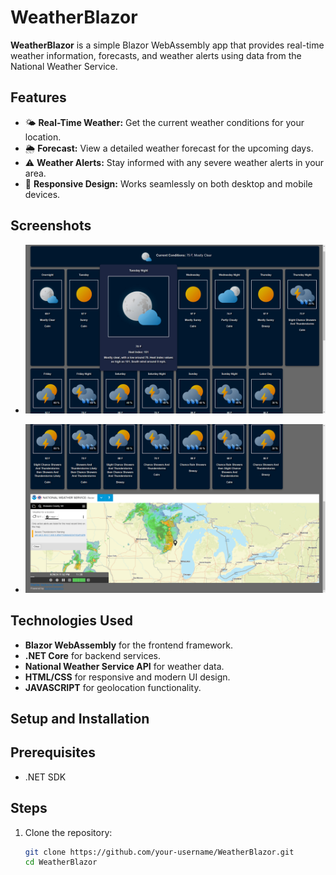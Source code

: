 # WeatherBlazor

**WeatherBlazor** is a simple Blazor WebAssembly app that provides real-time weather information, forecasts, and weather alerts using data from the National Weather Service.

## Features

- 🌤️ **Real-Time Weather:** Get the current weather conditions for your location.
- 🌦️ **Forecast:** View a detailed weather forecast for the upcoming days.
- ⚠️ **Weather Alerts:** Stay informed with any severe weather alerts in your area.
- 📱 **Responsive Design:** Works seamlessly on both desktop and mobile devices.

## Screenshots

- [![Weather Forecast](https://github.com/Smileybob72801/WeatherBlazor/blob/master/WeatherBlazor/Screenshots/WeatherBlazorForecast.png?raw=true)](https://github.com/Smileybob72801/WeatherBlazor/blob/master/WeatherBlazor/Screenshots/WeatherBlazorForecast.png?raw=true)
  
- [![Local NWS Radar](https://github.com/Smileybob72801/WeatherBlazor/blob/master/WeatherBlazor/Screenshots/WeatherBlazorMap.png?raw=true)](https://github.com/Smileybob72801/WeatherBlazor/blob/master/WeatherBlazor/Screenshots/WeatherBlazorMap.png?raw=true)



## Technologies Used

- **Blazor WebAssembly** for the frontend framework.
- **.NET Core** for backend services.
- **National Weather Service API** for weather data.
- **HTML/CSS** for responsive and modern UI design.
- **JAVASCRIPT** for geolocation functionality.

## Setup and Installation

## Prerequisites

- .NET SDK

## Steps

1. Clone the repository:
   ```bash
   git clone https://github.com/your-username/WeatherBlazor.git
   cd WeatherBlazor

